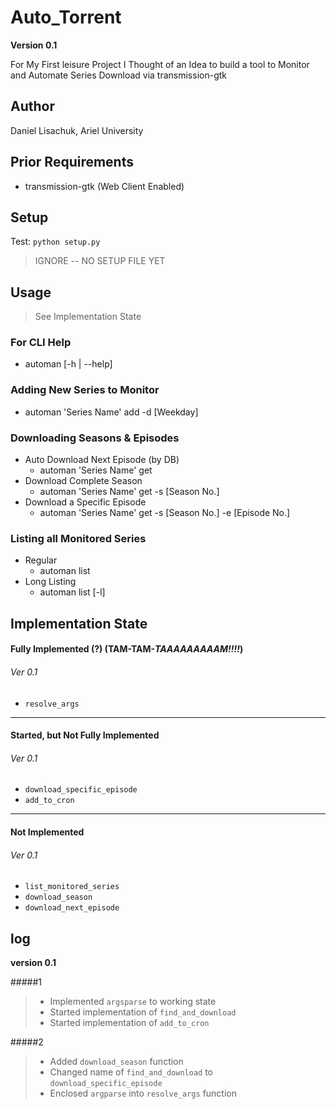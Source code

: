 # Auto_Torrent

**Version 0.1**

For My First leisure Project I Thought of an Idea to build a tool to Monitor and Automate Series Download via transmission-gtk

## Author
Daniel Lisachuk, Ariel University

## Prior Requirements
- transmission-gtk (Web Client Enabled)

## Setup
Test: `python setup.py`
>IGNORE -- NO SETUP FILE YET

## Usage
> See Implementation State
### For CLI Help
- automan [-h | --help]

### Adding New Series to Monitor
   - automan 'Series Name' add -d [Weekday]
    
### Downloading Seasons & Episodes
   - Auto Download Next Episode (by DB)
        - automan 'Series Name' get
   - Download Complete Season
        - automan 'Series Name' get -s [Season No.]
   - Download a Specific Episode
        - automan 'Series Name' get -s [Season No.] -e [Episode No.]

### Listing all Monitored Series
   - Regular
       - automan list 
   - Long Listing
       - automan list [-l]

## Implementation State

#### Fully Implemented (?) (TAM-TAM-_TAAAAAAAAAM!!!!_)
###### Ver 0.1
- `resolve_args`

---

#### Started, but Not Fully Implemented
###### Ver 0.1
- `download_specific_episode`
- `add_to_cron`

---

#### Not Implemented
###### Ver 0.1
- `list_monitored_series`
- `download_season`
- `download_next_episode`

## log
**version 0.1**

#####1
> * Implemented `argsparse` to working state
> * Started implementation of `find_and_download`
> * Started implementation of `add_to_cron`

#####2
> * Added `download_season` function
> * Changed name of `find_and_download` to `download_specific_episode`
> * Enclosed `argparse` into `resolve_args` function

